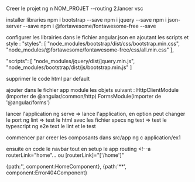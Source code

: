 Creer le projet ng n NOM_PROJET --routing 2.lancer vsc

installer libraries npm i bootstrap --save npm i jquery --save npm i json-server --save npm i @fortawesome/fontawesome-free --save

configurer les librairies dans le fichier angular.json en ajoutant les scripts et style : "styles": [ "node_modules/bootstrap/dist/css/bootstrap.min.css", "node_modules/@fortawesome/fontawesome-free/css/all.min.css" ],

"scripts": [ "node_modules/jquery/dist/jquery.min.js", "node_modules/bootstrap/dist/js/bootstrap.min.js" ]

supprimer le code html par default

ajouter dans le fichier app module les objets suivant : HttpClientModule (importer de @angular/common/http) FormsModule(importer de '@angular/forms')

lancer l'application ng serve => lance l'application, en option peut changer le port ng lint => test le html avec les fichier specs ng test => test le typescript ng e2e text le lint et le test

commencer par creer les composants dans src/app
    ng c application/ex1

ensuite on code le navbar tout en setup le app routing
    <!--a routerLink="home"... ou [routerLink]="['/home']"

  {path:'', component:HomeComponent},
  {path:'**', component:Error404Component}
